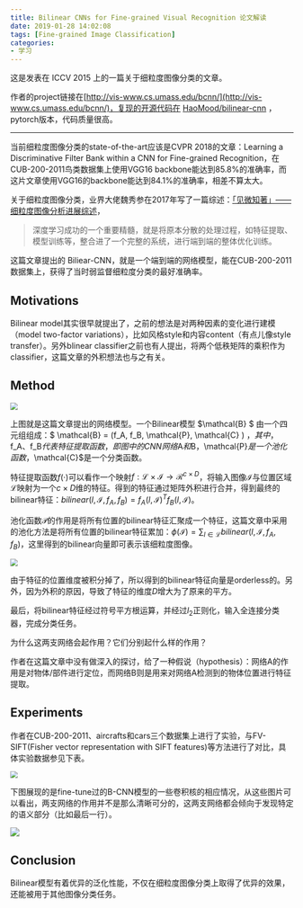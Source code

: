 ```yaml
---
title: Bilinear CNNs for Fine-grained Visual Recognition 论文解读
date: 2019-01-28 14:02:08
tags: [Fine-grained Image Classification]
categories:
- 学习
---
```


这是发表在 ICCV 2015 上的一篇关于细粒度图像分类的文章。

作者的project链接在[http://vis-www.cs.umass.edu/bcnn/](http://vis-www.cs.umass.edu/bcnn/)，复现的开源代码在 [HaoMood/bilinear-cnn](https://github.com/HaoMood/bilinear-cnn) ，pytorch版本，代码质量很高。

<!-- more -->

-----

当前细粒度图像分类的state-of-the-art应该是CVPR 2018的文章：Learning a Discriminative Filter Bank within a CNN for Fine-grained Recognition，在CUB-200-2011鸟类数据集上使用VGG16 backbone能达到85.8%的准确率，而这片文章使用VGG16的backbone能达到84.1%的准确率，相差不算太大。

关于细粒度图像分类，业界大佬魏秀参在2017年写了一篇综述：[「见微知著」——细粒度图像分析进展综述](https://zhuanlan.zhihu.com/p/24738319)，

> 深度学习成功的一个重要精髓，就是将原本分散的处理过程，如特征提取、模型训练等，整合进了一个完整的系统，进行端到端的整体优化训练。

这篇文章提出的 Biliear-CNN，就是一个端到端的网络模型，能在CUB-200-2011数据集上，获得了当时弱监督细粒度分类的最好准确率。

## Motivations

Bilinear model其实很早就提出了，之前的想法是对两种因素的变化进行建模（model two-factor variations），比如风格style和内容content（有点儿像style transfer）。另外blinear classifier之前也有人提出，将两个低秩矩阵的乘积作为classifier，这篇文章的外积想法也与之有关。



## Method

<img src="image1.png" style="zoom:80%" />

上图就是这篇文章提出的网络模型。一个Bilinear模型 $\mathcal{B} $ 由一个四元组组成：$ \mathcal{B} = (f_A, f_B, \mathcal{P}, \mathcal{C} ) $，其中，$f_A$、$f_B$代表特征提取函数，即图中的CNN网络$A$和$B$，$\mathcal{P}$是一个池化函数，$\mathcal{C}$是一个分类函数。

特征提取函数$f(·)$可以看作一个映射$f: \mathcal{L}\times\mathcal{I}\to\mathcal{R}^{c \times D}$，将输入图像$\mathcal{I}$与位置区域$\mathcal{L}$映射为一个$c\times D$维的特征。得到的特征通过矩阵外积进行合并，得到最终的bilinear特征：$bilinear(l,\mathcal{I},f_A,f_B) = f_A(l,\mathcal{I})^Tf_B(l,\mathcal{I})$。

池化函数$\mathcal{P}$的作用是将所有位置的bilinear特征汇聚成一个特征，这篇文章中采用的池化方法是将所有位置的bilinear特征累加：$\phi(\mathcal{I}) = \sum_{l\in \mathcal{L}}bilinear (l,\mathcal{I},f_A,f_B)$，这里得到的bilinear向量即可表示该细粒度图像。

 <img src="image2.png" style="zoom:80%"/>

由于特征的位置维度被积分掉了，所以得到的bilinear特征向量是orderless的。另外，因为外积的原因，导致了特征的维度$D$增大为了原来的平方。

最后，将bilinear特征经过符号平方根运算，并经过$l_2$正则化，输入全连接分类器，完成分类任务。 



为什么这两支网络会起作用？它们分别起什么样的作用？

作者在这篇文章中没有做深入的探讨，给了一种假说（hypothesis）：网络A的作用是对物体/部件进行定位，而网络B则是用来对网络A检测到的物体位置进行特征提取。



## Experiments

作者在CUB-200-2011、aircrafts和cars三个数据集上进行了实验，与FV-SIFT(Fisher vector representation with SIFT features)等方法进行了对比，具体实验数据参见下表。

<img src="image3.png" style="zoom:80%"/>

下图展现的是fine-tune过的B-CNN模型的一些卷积核的相应情况，从这些图片可以看出，两支网络的作用并不是那么清晰可分的，这两支网络都会倾向于发现特定的语义部分（比如最后一行）。

<img src="image4.png" style="zoom:100%"/>

## Conclusion

Bilinear模型有着优异的泛化性能，不仅在细粒度图像分类上取得了优异的效果，还能被用于其他图像分类任务。

